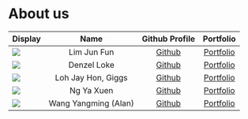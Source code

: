 # About us

Display |         Name         | Github Profile | Portfolio 
--------|:--------------------:|:--------------:|:---------:
![](https://via.placeholder.com/100.png?text=Photo) |     Lim Jun Fun      | [Github](https://github.com/) | [Portfolio](docs/team/johndoe.md)
![](ttps://avatars.githubusercontent.com/denzelloke) |      Denzel Loke      | [Github](https://github.com/denzelloke) | [Portfolio](docs/team/denzel.md)
![](https://avatars.githubusercontent.com/NotGiggs) |  Loh Jay Hon, Giggs  |   [Github](https://github.com/NotGiggs)   | [Portfolio](team/giggs.md)
![](https://avatars.githubusercontent.com/laitcanard05) |      Ng Ya Xuen      | [Github](https://github.com/laitcanard05) | [Portfolio](team/yaxuen.md)
![](https://avatars.githubusercontent.com/u/96646828?v=4?s=150) | Wang Yangming (Alan) |   [Github](https://github.com/Alaneel)    | [Portfolio](team/alan.md)
